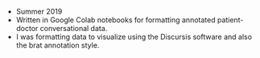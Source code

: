 - Summer 2019
- Written in Google Colab notebooks for formatting annotated patient-doctor conversational data.
- I was formatting data to visualize using the Discursis software and also the brat annotation style.
